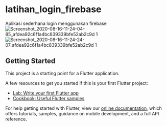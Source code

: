 # latihan_login_firebase

Aplikasi sederhana login menggunakan firebase
![Screenshot_2020-08-16-11-24-04-85_afdea92c6f1a4bc839339bfe52ab2c9d 1](https://user-images.githubusercontent.com/60292040/90326501-2d472a00-dfb3-11ea-8433-71edbcb5fe0b.jpg)
![Screenshot_2020-08-16-11-24-24-07_afdea92c6f1a4bc839339bfe52ab2c9d 1](https://user-images.githubusercontent.com/60292040/90326507-3637fb80-dfb3-11ea-9f1a-0b36ca366108.jpg)


## Getting Started

This project is a starting point for a Flutter application.

A few resources to get you started if this is your first Flutter project:

- [Lab: Write your first Flutter app](https://flutter.dev/docs/get-started/codelab)
- [Cookbook: Useful Flutter samples](https://flutter.dev/docs/cookbook)

For help getting started with Flutter, view our
[online documentation](https://flutter.dev/docs), which offers tutorials,
samples, guidance on mobile development, and a full API reference.
